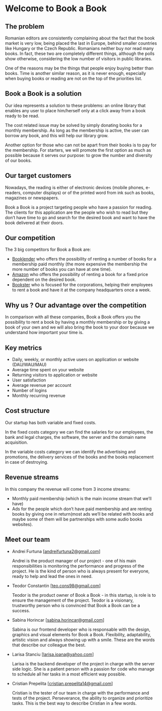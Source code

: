 # Welcome to Book a Book

## The problem

Romanian editors are consistently complaining about the fact that the book market is very low, being placed the last in Europe, behind smaller countries like Hungary or the Czech Republic. Romanians neither buy nor read many books. In fact, these two are completely different things, although the polls show otherwise, considering the low number of visitors in public libraries. 

One of the reasons may be the things that people enjoy buying better than books. Time is another similar reason, as it is never enough, especially when buying books or reading are not on the top of the priorities list. 

## Book a Book is a solution 
Our idea represents a solution to these problems: an online library that enables any user to place him/herself only at a click away from a book ready to be read. 

The cost related issue may be solved by simply donating books for a monthly membership. As long as the membership is active, the user can borrow any book, and this will help our library grow. 

Another option for those who can not be apart from their books is to pay for the membership. For starters, we will promote the first option as much as possible because it serves our purpose: to grow the number and diversity of our books.


## Our target customers

Nowadays, the reading is either of electronic devices (mobile phones, e-readers, computer displays) or of the printed word from ink such as books, magazines or newspapers.

Book a Book is a project targeting people who have a passion for reading. The clients for this application are the people who wish to read but they don’t have time to go and search for the desired book and want to have the book delivered at their doors. 

## Our competition
The 3 big competitors for Book a Book are:
- [Booklender](https://www.booklender.com) who offers the possibility of renting a number of books for a membership paid monthly (the more expensive the membership the more number of books you can have at one time).
- [Amazon](https://www.amazon.com/) who offers the possibility of renting a book for a fixed price dependent on the desired book.
- [Bookster](https://www.bookster.ro) who is focused for the corporations, helping their employees to rent a book and have it at the company headquarters once a week.

## Why us ? Our advantage over the competition
In comparison with all these companies, Book a Book offers you the possibility to rent a book by having a monthly membership or by giving a book of your own and we will also bring the book to your door because we understand how important your time is.

## Key metrics 
- Daily, weekly, or monthly active users on application or website (DAU/WAU/MAU)
 - Average time spent on your website
 - Returning visitors to application or website
 - User satisfaction
 - Average revenue per account
 - Number of logins
 - Monthly recurring revenue

## Cost structure
Our startup has both variable and fixed costs.

In the fixed costs category we can find the salaries for our employees, the bank and legal charges, the software, the server and the domain name acquisition.

In the variable costs category we can identify the advertising and promotions, the delivery services of the books and the books replacement in case of destroying.

## Revenue streams 
In this company the revenue will come from 3 income streams:
- Monthly paid membership (which is the main income stream that we’ll have)
- Ads for the people which don’t have paid membership and are renting books by giving one in return(most ads we’ll be related with books and maybe some of them will be partnerships with some audio books websites).     

## Meet our team
- Andrei Furtuna [andreifurtuna2@gmail.com]

    Andrei is the product manager of our project - one of his main responsibilities is monitoring the performance and progress of the project.
    He is the kind of person who is always present for everyone, ready to help and lead the ones in need.

- Teodor Constantin [teo.cons98@gmail.com]

    Teodor is the product owner of Book a Book - in this startup, is role is to ensure the management of the project.
    Teodor is a visionary, trustworthy person who is convinced that Book a Book can be a success. 

- Sabina Horincar [sabina.horincar@gmail.com]

    Sabina is our frontend developer who is responsable with the design, graphics and visual elements for Book a Book. 
    Flexibility, adaptability, artistic vision and always showing up with a smile. These are the words that describe our colleague the best.

- Larisa Stanciu [larisa.ioana@yahoo.com]

    Larisa is the backend developer of the project in charge with the server side logic. 
    She is a patient person with a passion for code who manage to schedule all her tasks in a most efficient way possible.

- Cristian Prepelita [cristian.prepelita14@gmail.com]

    Cristian is the tester of our team in charge with the performance and tests of the project.
    Perseverance, the ability to organize and prioritize tasks. This is the best way to describe Cristian in a few words.


